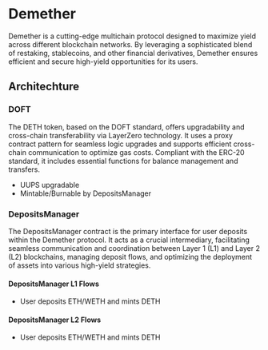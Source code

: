 # Demether

Demether is a cutting-edge multichain protocol designed to maximize yield across different blockchain networks. By leveraging a sophisticated blend of restaking, stablecoins, and other financial derivatives, Demether ensures efficient and secure high-yield opportunities for its users.

## Architechture

### DOFT

The DETH token, based on the DOFT standard, offers upgradability and cross-chain transferability via LayerZero technology. It uses a proxy contract pattern for seamless logic upgrades and supports efficient cross-chain communication to optimize gas costs. Compliant with the ERC-20 standard, it includes essential functions for balance management and transfers.

- UUPS upgradable
- Mintable/Burnable by DepositsManager

### DepositsManager

The DepositsManager contract is the primary interface for user deposits within the Demether protocol. It acts as a crucial intermediary, facilitating seamless communication and coordination between Layer 1 (L1) and Layer 2 (L2) blockchains, managing deposit flows, and optimizing the deployment of assets into various high-yield strategies.

#### DepositsManager L1 Flows

- User deposits ETH/WETH and mints DETH

#### DepositsManager L2 Flows

- User deposits ETH/WETH and mints DETH
